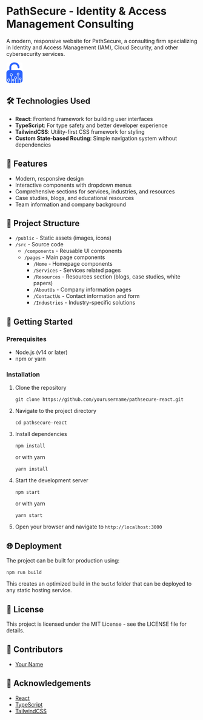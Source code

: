 # PathSecure - Identity & Access Management Consulting

A modern, responsive website for PathSecure, a consulting firm specializing in Identity and Access Management (IAM), Cloud Security, and other cybersecurity services.

![PathSecure Website](public/logo.png)

## 🛠️ Technologies Used

- **React**: Frontend framework for building user interfaces
- **TypeScript**: For type safety and better developer experience
- **TailwindCSS**: Utility-first CSS framework for styling
- **Custom State-based Routing**: Simple navigation system without dependencies

## 🚀 Features

- Modern, responsive design
- Interactive components with dropdown menus
- Comprehensive sections for services, industries, and resources
- Case studies, blogs, and educational resources
- Team information and company background

## 📁 Project Structure

- `/public` - Static assets (images, icons)
- `/src` - Source code
  - `/components` - Reusable UI components
  - `/pages` - Main page components
    - `/Home` - Homepage components
    - `/Services` - Services related pages
    - `/Resources` - Resources section (blogs, case studies, white papers)
    - `/AboutUs` - Company information pages
    - `/ContactUs` - Contact information and form
    - `/Industries` - Industry-specific solutions

## 🔧 Getting Started

### Prerequisites

- Node.js (v14 or later)
- npm or yarn

### Installation

1. Clone the repository
   ```
   git clone https://github.com/yourusername/pathsecure-react.git
   ```

2. Navigate to the project directory
   ```
   cd pathsecure-react
   ```

3. Install dependencies
   ```
   npm install
   ```
   or with yarn
   ```
   yarn install
   ```

4. Start the development server
   ```
   npm start
   ```
   or with yarn
   ```
   yarn start
   ```

5. Open your browser and navigate to `http://localhost:3000`

## 🌐 Deployment

The project can be built for production using:

```
npm run build
```

This creates an optimized build in the `build` folder that can be deployed to any static hosting service.

## 📝 License

This project is licensed under the MIT License - see the LICENSE file for details.

## 👥 Contributors

- [Your Name](https://github.com/yourusername)

## 🙏 Acknowledgements

- [React](https://reactjs.org/)
- [TypeScript](https://www.typescriptlang.org/)
- [TailwindCSS](https://tailwindcss.com/)

